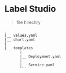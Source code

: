 # Label Studio

 > file hirechry
 
 ```
 .
 |__ values.yaml
 |__ chart.yaml
 |
 |__ templates
        |
        |__ Deploymnet.yaml
        |
        |__ Service.yaml
        ```
